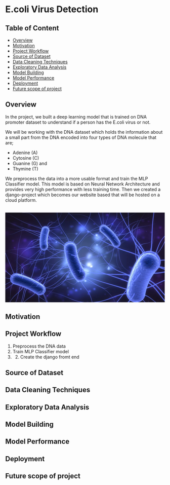 # E.coli Virus Detection

## Table of Content
* [Overview](#overview)
* [Motivation](#motivation)
* [Project Workflow](#project-workflow)
* [Source of Dataset](#source-of-dataset)
* [Data Cleaning Techniques](#data-cleaning-techniques)
* [Exploratory Data Analysis](#exploratory-data-analysis)
* [Model Building](#model-building)
* [Model Performance](#model-performance)
* [Deployment](#deployment)
* [Future scope of project](#future-scope-of-project)

## Overview

In the project, we built a deep learning model that is trained on DNA promoter dataset to understand if a person has the E.coli virus or not.

We will be working with the DNA dataset which holds the information about a small part from the DNA encoded into four types of DNA molecule that are; 
- Adenine (A)
- Cytosine (C)
- Guanine (G) and
- Thymine (T)

We preprocess the data into a more usable format and train the MLP Classifier model. This model is based on Neural Network Architecture and provides very high performance with less training time. Then we created a django-project which becomes our website based that will be hosted on a cloud platform.
</br></br>

<img src="img/e_coli_image.png">

## Motivation

## Project Workflow

1. Preprocess the DNA data
2. Train MLP Classifier model
3. 2. Create the django fromt end

## Source of Dataset

## Data Cleaning Techniques

## Exploratory Data Analysis

## Model Building

## Model Performance

## Deployment

## Future scope of project
